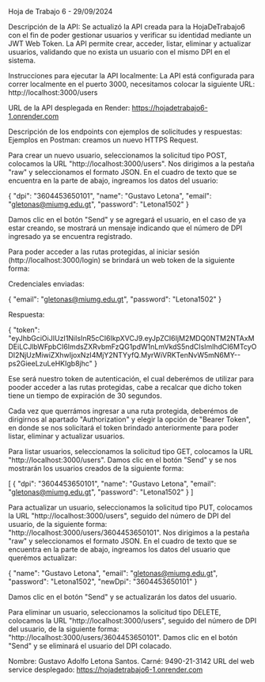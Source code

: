 Hoja de Trabajo 6 - 29/09/2024

Descripción de la API: Se actualizó la API creada para la HojaDeTrabajo6 con el fin de poder gestionar usuarios y verificar su identidad mediante un JWT Web Token. La API permite crear, acceder, listar, eliminar y actualizar usuarios, validando que no exista un usuario con el mismo DPI en el sistema.

Instrucciones para ejecutar la API localmente: La API está configurada para correr localmente en el puerto 3000, necesitamos colocar la siguiente URL: http://localhost:3000/users

URL de la API desplegada en Render: https://hojadetrabajo6-1.onrender.com

Descripción de los endpoints con ejemplos de solicitudes y respuestas:
Ejemplos en Postman: creamos un nuevo HTTPS Request.

Para crear un nuevo usuario, seleccionamos la solicitud tipo POST, colocamos la URL "http://localhost:3000/users". 
Nos dirigimos a la pestaña "raw" y seleccionamos el formato JSON.
En el cuadro de texto que se encuentra en la parte de abajo, ingreamos los datos del usuario:

{
        "dpi": "3604453650101",
        "name": "Gustavo Letona",
        "email": "gletonas@miumg.edu.gt",
        "password": "Letona1502"
    }

Damos clic en el botón "Send" y se agregará el usuario, en el caso de ya estar creando, se mostrará un mensaje indicando que el número de DPI ingresado ya se encuentra registrado.

Para poder acceder a las rutas protegidas, al iniciar sesión (http://localhost:3000/login) se brindará un web token de la siguiente forma:

Credenciales enviadas:

{
        "email": "gletonas@miumg.edu.gt",
        "password": "Letona1502"
    }

Respuesta: 

{
  "token": "eyJhbGciOiJIUzI1NiIsInR5cCI6IkpXVCJ9.eyJpZCI6IjM2MDQ0NTM2NTAxMDEiLCJlbWFpbCI6ImdsZXRvbmFzQG1pdW1nLmVkdS5ndCIsImlhdCI6MTcyODI2NjUzMiwiZXhwIjoxNzI4MjY2NTYyfQ.MyrWiVRKTenNvW5mN6MY--ps2GieeLzuLeHKIgb8jhc"
}

Ese será nuestro token de autenticación, el cual deberémos de utilizar para pooder acceder a las rutas protegidas, cabe a recalcar que dicho token tiene un tiempo de expiración de 30 segundos.

Cada vez que querrámos ingresar a una ruta protegida, deberémos de dirigirnos al apartado "Authorization" y elegir la opción de "Bearer Token", en donde se nos solicitará el token brindado anteriormente para poder listar, eliminar y actualizar usuarios.

Para listar usuarios, seleccionamos la solicitud tipo GET, colocamos la URL "http://localhost:3000/users". 
Damos clic en el botón "Send" y se nos mostrarán los usuarios creados de la siguiente forma:

[
    {
        "dpi": "3604453650101",
        "name": "Gustavo Letona",
        "email": "gletonas@miumg.edu.gt",
        "password": "Letona1502"
    }
]

Para actualizar un usuario, seleccionamos la solicitud tipo PUT, colocamos la URL "http://localhost:3000/users", seguido del número de DPI del usuario, de la siguiente forma: "http://localhost:3000/users/3604453650101". 
Nos dirigimos a la pestaña "raw" y seleccionamos el formato JSON.
En el cuadro de texto que se encuentra en la parte de abajo, ingreamos los datos del usuario que querémos actualizar:

{
  "name": "Gustavo Letona",
  "email": "gletonas@miumg.edu.gt",
  "password": "Letona1502",
  "newDpi": "3604453650101"
}

Damos clic en el botón "Send" y se actualizarán los datos del usuario.

Para eliminar un usuario, seleccionamos la solicitud tipo DELETE, colocamos la URL "http://localhost:3000/users", seguido del número de DPI del usuario, de la siguiente forma: "http://localhost:3000/users/3604453650101". 
Damos clic en el botón "Send" y se eliminará el usuario del DPI colacado.

Nombre: Gustavo Adolfo Letona Santos. 
Carné: 9490-21-3142 
URL del web service desplegado: https://hojadetrabajo6-1.onrender.com
